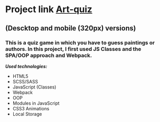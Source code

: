 # Project link [Art-quiz](https://constantinetu.github.io/Art-quiz/) 
## (Descktop and mobile (320px) versions)

### This is a quiz game in which you have to guess paintings or authors. In this project, I first used JS Classes and the SPA/OOP approach and Webpack.

***Used technologies:***
- HTML5
- SCSS/SASS
- JavaScript (Classes)
- Webpack
- OOP
- Modules in JavaScript
- CSS3 Animations
- Local Storage
